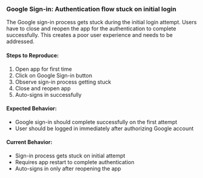 ### Google Sign-in: Authentication flow stuck on initial login

The Google sign-in process gets stuck during the initial login attempt. Users have to close and reopen the app for the authentication to complete successfully. This creates a poor user experience and needs to be addressed.

#### Steps to Reproduce:
1. Open app for first time
2. Click on Google Sign-in button
3. Observe sign-in process getting stuck
4. Close and reopen app
5. Auto-signs in successfully

#### Expected Behavior:
- Google sign-in should complete successfully on the first attempt
- User should be logged in immediately after authorizing Google account

#### Current Behavior:
- Sign-in process gets stuck on initial attempt
- Requires app restart to complete authentication
- Auto-signs in only after reopening the app